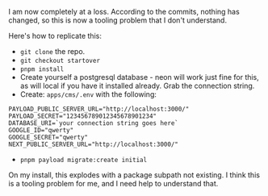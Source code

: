 I am now completely at a loss. According to the commits, nothing has changed, so this is now a tooling problem that I don't understand.

Here's how to replicate this:

- `git clone` the repo.
- `git checkout startover`
- `pnpm install`
- Create yourself a postgresql database - neon will work just fine for this, as will local if you have it installed already. Grab the connection string.
- Create: `apps/cms/.env` with the following:
```
PAYLOAD_PUBLIC_SERVER_URL="http://localhost:3000/"
PAYLOAD_SECRET="123456789012345678901234"
DATABASE_URI=`your connection string goes here`
GOOGLE_ID="qwerty"
GOOGLE_SECRET="qwerty"
NEXT_PUBLIC_SERVER_URL="http://localhost:3000/"
```
- `pnpm payload migrate:create initial`

On my install, this explodes with a package subpath not existing. I think this is a tooling problem for me, and I need help to understand that.
